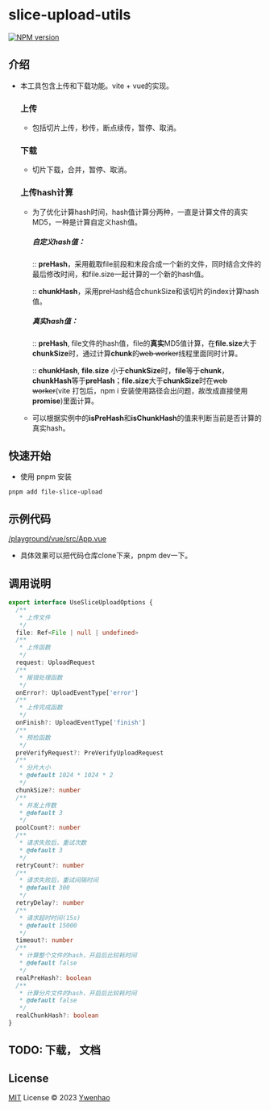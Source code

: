 # slice-upload-utils

[![NPM version](https://img.shields.io/npm/v/slice-upload-utils?color=a1b858&label=)](https://www.npmjs.com/package/slice-upload-utils)

## 介绍

* 本工具包含上传和下载功能。vite + vue的实现。

  ### 上传

  - 包括切片上传，秒传，断点续传，暂停、取消。

  ### 下载

  - 切片下载，合并，暂停、取消。

  ### 上传hash计算

  - 为了优化计算hash时间，hash值计算分两种，一直是计算文件的真实MD5，一种是计算自定义hash值。

    ##### 自定义hash值：

     :: **preHash**，采用截取file前段和末段合成一个新的文件，同时结合文件的最后修改时间，和file.size一起计算的一个新的hash值。

    :: **chunkHash**，采用preHash结合chunkSize和该切片的index计算hash值。

    ##### 真实hash值：

    :: **preHash**, file文件的hash值，file的**真实**MD5值计算，在**file.size**大于**chunkSize**时，通过计算**chunk**的~~web worker~~线程里面同时计算。

    :: **chunkHash**, **file.size** 小于**chunkSize**时，**file**等于**chunk**，**chunkHash**等于**preHash**；**file.size**大于**chunkSize**时在~~web worker~~(vite 打包后，npm i 安装使用路径会出问题，故改成直接使用**promise**)里面计算。

  - 可以根据实例中的**isPreHash**和**isChunkHash**的值来判断当前是否计算的真实hash。


## 快速开始

 * 使用 pnpm 安装

  ```shell
pnpm add file-slice-upload
  ```

 ## 示例代码

[/playground/vue/src/App.vue](./playground/vue/src/App.vue)

- 具体效果可以把代码仓库clone下来，pnpm dev一下。

## 调用说明

```ts
export interface UseSliceUploadOptions {
  /**
   * 上传文件
   */
  file: Ref<File | null | undefined>
  /**
   * 上传函数
   */
  request: UploadRequest
  /**
   * 报错处理函数
   */
  onError?: UploadEventType['error']
  /**
   * 上传完成函数
   */
  onFinish?: UploadEventType['finish']
  /**
   * 预检函数
   */
  preVerifyRequest?: PreVerifyUploadRequest
  /**
   * 分片大小
   * @default 1024 * 1024 * 2
   */
  chunkSize?: number
  /**
   * 并发上传数
   * @default 3
   */
  poolCount?: number
  /**
   * 请求失败后，重试次数
   * @default 3
   */
  retryCount?: number
  /**
   * 请求失败后，重试间隔时间
   * @default 300
   */
  retryDelay?: number
  /**
   * 请求超时时间(15s)
   * @default 15000
   */
  timeout?: number
  /**
   * 计算整个文件的hash，开启后比较耗时间
   * @default false
   */
  realPreHash?: boolean
  /**
   * 计算分片文件的hash，开启后比较耗时间
   * @default false
   */
  realChunkHash?: boolean
}
```

## TODO: 下载， 文档

## License

[MIT](./LICENSE) License © 2023 [Ywenhao](https://github.com/ywenhao)